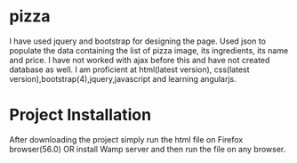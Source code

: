 # pizza
I have used jquery and bootstrap for designing the page.
Used json to populate the data containing the list of pizza image, its ingredients, its name and price.
I have not worked with ajax before this and have not created database as well.
I am proficient at html(latest version), css(latest version),bootstrap(4),jquery,javascript and learning angularjs.


# Project Installation
After downloading the project simply run the html file on Firefox browser(56.0) OR install Wamp server and then run the file on any browser.
